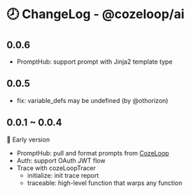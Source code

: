 # 🕗 ChangeLog - @cozeloop/ai

## 0.0.6
* PromptHub: support prompt with Jinja2 template type

## 0.0.5
* fix: variable_defs may be undefined (by @othorizon)

## 0.0.1 ~ 0.0.4
🌱 Early version

- PromptHub: pull and format prompts from [CozeLoop](https://loop.coze.cn)
- Auth: support OAuth JWT flow
- Trace with cozeLoopTracer
  - initialize: init trace report
  - traceable: high-level function that warps any function
